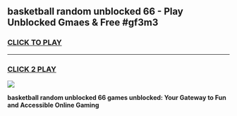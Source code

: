 
## basketball random unblocked 66 - Play Unblocked Gmaes & Free #gf3m3
<h3>
<a href="https://news.freeplayer.one?title=basketball_random_unblocked_66&ref=03M">CLICK TO PLAY</a></h3>
<hr>

<h3>
<a href="https://news.freeplayer.one?title=basketball_random_unblocked_66&ref=03M">CLICK 2 PLAY</a>
  
</h3>

<a href="https://news.freeplayer.one?title=basketball_random_unblocked_66&ref=03M"><img src="https://clearcache.store/games.png"></a>


**basketball random unblocked 66 games unblocked: Your Gateway to Fun and Accessible Online Gaming**
